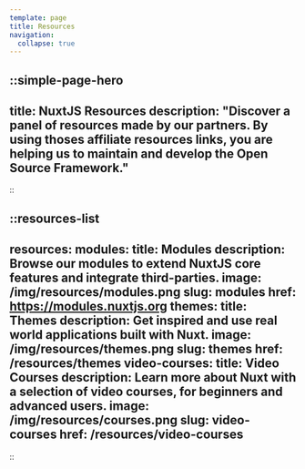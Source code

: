 ```yaml
---
template: page
title: Resources
navigation:
  collapse: true
---
```

::simple-page-hero
---
title: NuxtJS Resources
description: "Discover a panel of resources made by our partners. By using thoses affiliate resources links, you are helping us to maintain and develop the Open Source Framework."
---
::

::resources-list
---
resources:
  modules:
    title: Modules
    description: Browse our modules to extend NuxtJS core features and integrate third-parties.
    image: /img/resources/modules.png
    slug: modules
    href: https://modules.nuxtjs.org
  themes:
    title: Themes
    description: Get inspired and use real world applications built with Nuxt.
    image: /img/resources/themes.png
    slug: themes
    href: /resources/themes
  video-courses:
    title: Video Courses
    description: Learn more about Nuxt with a selection of video courses, for beginners and advanced users.
    image: /img/resources/courses.png
    slug: video-courses
    href: /resources/video-courses
---
::
